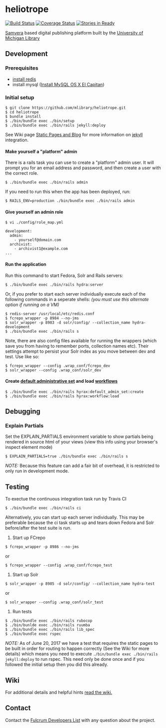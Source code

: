 # heliotrope

[![Build Status](https://travis-ci.org/mlibrary/heliotrope.svg?branch=master)](https://travis-ci.org/mlibrary/heliotrope)
[![Coverage Status](https://coveralls.io/repos/github/mlibrary/heliotrope/badge.svg?branch=master)](https://coveralls.io/github/mlibrary/heliotrope?branch=master)
[![Stories in Ready](https://badge.waffle.io/mlibrary/heliotrope.png?label=ready&title=Ready)](https://waffle.io/mlibrary/heliotrope)

[Samvera](https://wiki.duraspace.org/display/samvera/Samvera) based digital publishing platform built by the [University of Michigan Library](https://www.lib.umich.edu/)

## Development

### Prerequisites

  * [install redis](https://github.com/mlibrary/heliotrope/wiki/Background-Jobs#how-to-install-redis)
  * install mysql ([Install MySQL OS X El Capitan](https://github.com/mlibrary/heliotrope/wiki/Install-MySQL-on-OS-X-El-Capitan))

### Initial setup

```
$ git clone https://github.com/mlibrary/heliotrope.git
$ cd heliotrope
$ bundle install
$ ./bin/bundle exec ./bin/setup
$ ./bin/bundle exec ./bin/rails jekyll:deploy
```  
See Wiki page [Static Pages and Blog](https://github.com/mlibrary/heliotrope/wiki/Static-Pages-and-Blog) for more information on [jekyll](https://jekyllrb.com/) integration.

#### Make yourself a "platform" admin

There is a rails task you can use to create a "platform" admin user.  It will prompt you for an email address and password, and then create a user with the correct role.
```
$ ./bin/bundle exec ./bin/rails admin
```
If you need to run this when the app has been deployed, run:
```
$ RAILS_ENV=production ./bin/bundle exec ./bin/rails admin
```
#### Give yourself an admin role

```
$ vi ./config/role_map.yml
```
```
development:
  admin:   
    - yourself@domain.com 
  archivist:
    - archivist1@example.com
...
```

#### Run the application

Run this command to start Fedora, Solr and Rails servers:
```
$ ./bin/bundle exec ./bin/rails hydra:server
```
Or, if you prefer to start each server individually execute each of the following commands in a seperate shells: *(you must use this alternate option if running on a VM)*

```
$ redis-server /usr/local/etc/redis.conf
$ fcrepo_wrapper -p 8984 --no-jms
$ solr_wrapper -p 8983 -d solr/config/ --collection_name hydra-development 
$ ./bin/bundle exec ./bin/rails s
```

Note, there are also config files available for running the wrappers (which save you from having to remember ports, collection names etc). Their settings attempt to persist your Solr index as you move between dev and test. Use like so:
```
$ fcrepo_wrapper --config .wrap_conf/fcrepo_dev
$ solr_wrapper --config .wrap_conf/solr_dev
```

#### Create [default administrative set](https://github.com/samvera/hyrax#create-default-administrative-set) and load [workflows](https://github.com/samvera/hyrax/wiki/Defining-a-Workflow)
```
$ ./bin/bundle exec ./bin/rails hyrax:default_admin_set:create
$ ./bin/bundle exec ./bin/rails hyrax:workflow:load
```
## Debugging

### Explain Partials

Set the EXPLAIN_PARTIALS environment variable to show partials being rendered in source html of your views
(view this info using your browser's inspect element mode)

```
$ EXPLAIN_PARTIALS=true ./bin/bundle exec ./bin/rails s
```

*NOTE:* Because this feature can add a fair bit of overhead, it is restricted
to only run in development mode.

## Testing

To exectue the continuous integration task run by Travis CI

```
$ ./bin/bundle exec ./bin/rails ci
```

Alternatively, you can start up each server individually.  This may be preferable because the ci task starts up and tears down Fedora and Solr before/after the test suite is run.

1. Start up FCrepo
```
$ fcrepo_wrapper -p 8986 --no-jms 
```
or
```
$ fcrepo_wrapper --config .wrap_conf/fcrepo_test
```
1. Start up Solr
```
$ solr_wrapper -p 8985 -d solr/config/ --collection_name hydra-test 
```
or
```
$ solr_wrapper --config .wrap_conf/solr_test
```
1. Run tests
```
$ ./bin/bundle exec ./bin/rails rubocop
$ ./bin/bunlde exec ./bin/rails ruumba
$ ./bin/bundle exec ./bin/rails lib_spec
$ ./bin/bundle exec rspec
```
*NOTE:* As of June 20, 2017 we have a test that requires the static pages to be built in order for routing to happen correctly (See the Wiki for more details) which means you need to execute
`./bin/bundle exec ./bin/rails jekyll:deploy` to run rspec.  This need only be done once and if you followed the initial setup then you did this already.

## Wiki

For additional details and helpful hints [read the wiki.](https://github.com/mlibrary/heliotrope/wiki)

## Contact

Contact the [Fulcrum Developers List](mailto:fulcrum-dev@umich.edu) with any question about the project.
